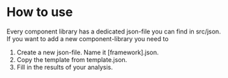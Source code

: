 # How to use

Every component library has a dedicated json-file you can find in src/json.
If you want to add a new component-library you need to
1. Create a new json-file. Name it [framework].json.
2. Copy the template from template.json.
3. Fill in the results of your analysis.

